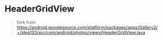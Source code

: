 # HeaderGridView
> fork from https://android.googlesource.com/platform/packages/apps/Gallery2/+/idea133/src/com/android/photos/views/HeaderGridView.java
